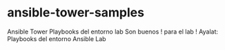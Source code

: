 # ansible-tower-samples
Ansible Tower Playbooks del entorno lab 
Son buenos ! para el lab !
Ayalat: Playbooks del entorno Ansible Lab
